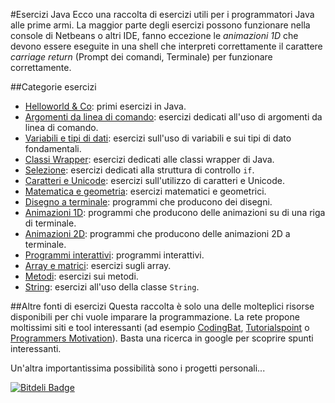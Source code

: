 #Esercizi Java
Ecco una raccolta di esercizi utili per i programmatori Java alle prime armi. La maggior parte degli esercizi possono funzionare nella console di Netbeans o altri IDE, fanno eccezione le *animazioni 1D* che devono essere eseguite in una shell che interpreti correttamente il carattere *carriage return* (Prompt dei comandi, Terminale) per funzionare correttamente.

##Categorie esercizi


- [Helloworld & Co](base.md): primi esercizi in Java.
- [Argomenti da linea di comando](args.md): esercizi dedicati all'uso di argomenti da linea di comando.
- [Variabili e tipi di dati](var.md): esercizi sull'uso di variabili e sui tipi di dato fondamentali.
- [Classi Wrapper](wrapper.md): esercizi dedicati alle classi wrapper di Java. 
- [Selezione](ifelse.md): esercizi dedicati alla struttura di controllo `if`. 
- [Caratteri e Unicode](char.md): esercizi sull'utilizzo di caratteri e Unicode.
- [Matematica e geometria](math.md): esercizi matematici e geometrici. 
- [Disegno a terminale](disegni.md): programmi che producono dei disegni.
- [Animazioni 1D](anim1D.md): programmi che producono delle animazioni su di una riga di terminale.
- [Animazioni 2D](anim2D.md): programmi che producono delle animazioni 2D a terminale.
- [Programmi interattivi](interactive.md): programmi interattivi.
- [Array e matrici](array.md): esercizi sugli array.
- [Metodi](metodi.md): esercizi sui metodi.
- [String](String.md): esercizi all'uso della classe `String`.


##Altre fonti di esercizi
Questa raccolta &egrave; solo una delle molteplici risorse disponibili per chi vuole imparare la programmazione. La rete propone moltissimi siti e tool interessanti (ad esempio [CodingBat](http://codingbat.com/java), [Tutorialspoint](http://www.tutorialspoint.com/compile_java8_online.php) o [Programmers Motivation](http://blog.programmersmotivation.com/2014/07/09/list-projects/)). Basta una ricerca in google per scoprire spunti interessanti. 

Un'altra importantissima possibilità sono i progetti personali...

[![Bitdeli Badge](https://d2weczhvl823v0.cloudfront.net/gitalb/eserciziario/trend.png)](https://bitdeli.com/free "Bitdeli Badge")

